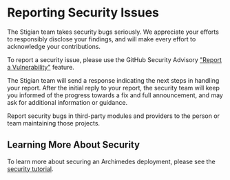 # Reporting Security Issues

The Stigian team takes security bugs seriously. We appreciate your efforts to responsibly disclose your findings, and will make every effort to acknowledge your contributions.

To report a security issue, please use the GitHub Security Advisory ["Report a Vulnerability"](https://github.com/stigian/archimedes-github/security/advisories/new) feature.

The Stigian team will send a response indicating the next steps in handling your report. After the initial reply to your report, the security team will keep you informed of the progress towards a fix and full announcement, and may ask for additional information or guidance.

Report security bugs in third-party modules and providers to the person or team maintaining those projects.

## Learning More About Security

To learn more about securing an Archimedes deployment, please see the [security tutorial](docs/tutorial/security.md).